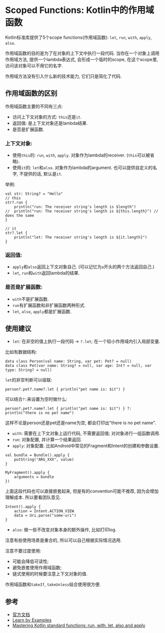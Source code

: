 # Scoped Functions: Kotlin中的作用域函数
Kotlin标准库提供了5个scope functions(作用域函数): `let`, `run`, `with`, `apply`, `also`.

作用域函数的目的是为了在对象的上下文中执行一段代码.
当你在一个对象上调用作用域方法, 提供一个lambda表达式, 会形成一个临时的scope, 在这个scope里, 访问该对象可以不用它的名字.

作用域方法没有引入什么新的技术能力, 它们只是简化了代码.

## 作用域函数的区别
作用域函数主要的不同有三点:
* 访问上下文对象的方式: `this`还是`it`.
* 返回值: 是上下文对象还是lambda结果.
* 是否是扩展函数.

### 上下文对象:
* 使用`this`的: `run`, `with`, `apply`. 对象作为lambda的receiver.
(`this`可以被省略).
* 使用`it`的: `let`和`also`. 对象作为lambda的argument. 也可以提供自定义的名字, 不提供的话, 默认是`it`.

举例:
```
val str: String? = "Hello"
// this
str?.run {
    println("run: The receiver string's length is $length")
//  println("run: The receiver string's length is ${this.length}") // does the same
}

// it
str?.let {
    println("let: The receiver string's length is ${it.length}")
}
```

### 返回值:
* `apply`和`also`返回上下文对象自己. (可以记忆为`a`开头的两个方法返回自己.)
* `let`, `run`和`with`返回lambda的结果.

### 是否是扩展函数:
* `with`不是扩展函数.
* `run`有扩展函数和非扩展函数两种形式.
* `let`, `also`, `apply`都是扩展函数.

## 使用建议
* `let`: 在非空的值上执行一段代码 -> `?.let`; 在一个较小作用域内引入局部变量.


比如有数据结构:
```
data class Person(val name: String, var pet: Pet? = null)
data class Pet(var name: String? = null, var age: Int? = null, var type: String? = null)
```
`let`的非空判断可以级联:
```
person?.pet?.name?.let { println("pet name is: $it") }
```
可以结合`?:`来设置为空时做什么:
```
person?.pet?.name?.let { println("pet name is: $it") } ?: println("there is no pet name")
```
这样不论是person还是pet还是name为空, 都会打印出"there is no pet name".

* `with`: 需要在上下文对象上运行代码, 不需要返回值; 对对象进行一组函数调用.
* `run`: 对象配置, 并计算一个结果返回.
* `apply`: 对象配置. 比如Android中常见的Fragment和Intent的创建和参数设置.
```
val bundle = Bundle().apply {
    putString("ARG_XXX", value)
}

MyFragment().apply {
    arguments = bundle
})
```
上面这段代码也可以直接嵌套起来, 但是有的convention可能不推荐, 因为会增加理解成本. 所以要看团队意见. 

```
Intent().apply {
    action = Intent.ACTION_VIEW
    data = Uri.parse("some-uri")
}
```

* `also`: 做一些不改变对象本身的额外操作, 比如打印log.

注意有些使用场景是重合的, 所以可以自己根据实际情况选用.

注意不要过度使用: 
* 可能会降低可读性; 
* 避免嵌套使用作用域函数; 
* 链式使用的时候要注意上下文对象的值.

作用域函数和`takeIf`, `takeUnless`结合使用很方便.

## 参考
* [官方文档](https://kotlinlang.org/docs/reference/scope-functions.html)
* [Learn by Examples](https://play.kotlinlang.org/byExample/06_scope_functions/01_let)
* [Mastering Kotlin standard functions: run, with, let, also and apply](https://medium.com/@elye.project/mastering-kotlin-standard-functions-run-with-let-also-and-apply-9cd334b0ef84)